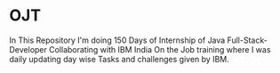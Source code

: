 # OJT
In This Repository I'm doing 150 Days of Internship of Java Full-Stack-Developer Collaborating with IBM India On the Job training where I was daily updating day wise Tasks and challenges given by IBM.
